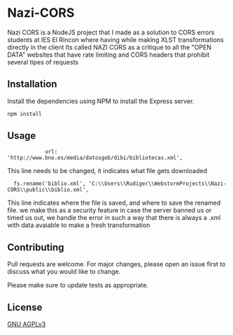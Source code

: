 # Nazi-CORS

Nazi CORS is a NodeJS project that I made as a solution to CORS errors students at IES El Rincon where having while making XLST transformations directly in the client
Its called NAZI CORS as a critique to all the "OPEN DATA" websites that have rate limiting and CORS headers that prohibit several tipes of requests
## Installation

Install the dependencies using NPM to install the Express server.

```bash
npm install
```

## Usage

```nodejs
            url:  'http://www.bne.es/media/datosgob/dibi/bibliotecas.xml',
```
This line needs to be changed, it indicates what file gets downloaded

```nodejs
  fs.rename('biblio.xml', 'C:\\Users\\Rudiger\\WebstormProjects\\Nazi-CORS\\public\\biblio.xml',
```
This line indicates where the file is saved, and where to save the renamed file. we make this as a security feature in case the server banned us or timed us out, we handle the error in such a way that there is always a .xml with data avaiable to make a fresh transformation

## Contributing
Pull requests are welcome. For major changes, please open an issue first to discuss what you would like to change.

Please make sure to update tests as appropriate.

## License
[GNU AGPLv3](https://choosealicense.com/licenses/agpl-3.0/)
